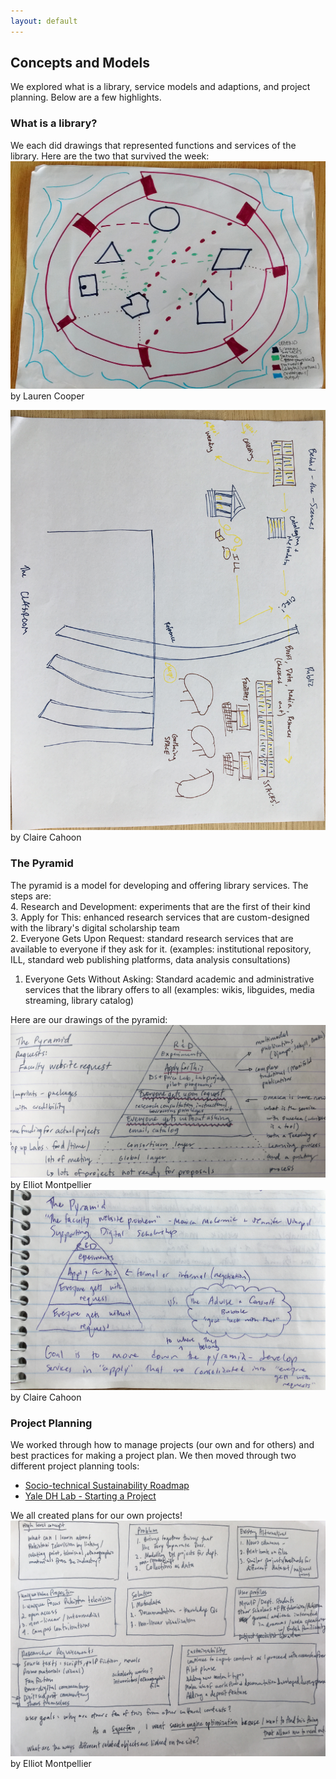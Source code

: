 ```yaml
---
layout: default
---
```

## Concepts and Models
<p>We explored what is a library, service models and adaptions, and project planning. Below are a few highlights.</p>

### What is a library?
We each did drawings that represented functions and services of the library. Here are the two that survived the week:
<img style="width:'300px'" alt="A colorful drawing of shapes and lines, representing a library" src="images/concepts_whatislibrary.jpg">
by Lauren Cooper

<img style="width:'300px' float:'left'" alt="An abstract drawing of a library in marker, showing the pathways of books" src="images/Claire_lib_drawing.JPG"> 
by Claire Cahoon

### The Pyramid 
The pyramid is a model for developing and offering library services. The steps are:  
  4. Research and Development: experiments that are the first of their kind  
  3. Apply for This: enhanced research services that are custom-designed with the library's digital scholarship team  
  2. Everyone Gets Upon Request: standard research services that are available to everyone if they ask for it. (examples: institutional repository, ILL, standard web publishing platforms, data analysis consultations)  
  1. Everyone Gets Without Asking: Standard academic and administrative services that the library offers to all (examples: wikis, libguides, media streaming, library catalog)

Here are our drawings of the pyramid:
![pyramid service model](images/the_pyramid_EM.JPG) 
by Elliot Montpellier
![pyramid service model 2](https://github.com/librlaurie/dreamlib/blob/master/images/Claire_pyramid_sketch.JPG)
by Claire Cahoon

### Project Planning
We worked through how to manage projects (our own and for others) and best practices for making a project plan. We then moved through two different project planning tools:
* [Socio-technical Sustainability Roadmap](https://sites.haa.pitt.edu/sustainabilityroadmap/)
* [Yale DH Lab - Starting a Project](http://dhlab.yale.edu/guides.html)

We all created plans for our own projects!
![Sketch of boxes containing project planning information](images/project_planning_EM.JPG)
by Elliot Montpellier
